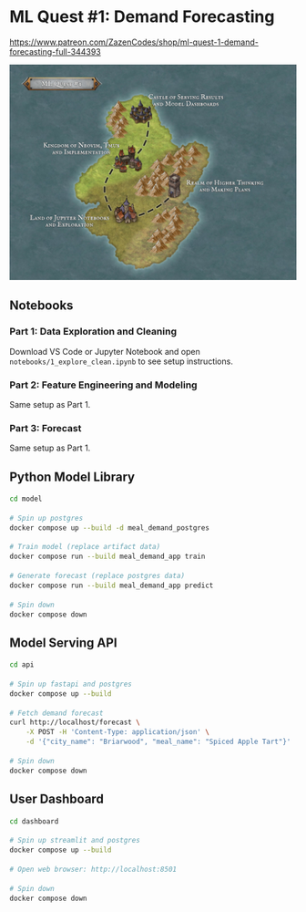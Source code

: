 # ML Quest #1: Demand Forecasting
https://www.patreon.com/ZazenCodes/shop/ml-quest-1-demand-forecasting-full-344393

![Quest Map](assets/ml_quest_1_demand_forecasting.png)

## Notebooks

### Part 1: Data Exploration and Cleaning

Download VS Code or Jupyter Notebook and open `notebooks/1_explore_clean.ipynb` to see setup instructions.


### Part 2: Feature Engineering and Modeling

Same setup as Part 1.

### Part 3: Forecast

Same setup as Part 1.

## Python Model Library

```bash
cd model

# Spin up postgres
docker compose up --build -d meal_demand_postgres

# Train model (replace artifact data)
docker compose run --build meal_demand_app train

# Generate forecast (replace postgres data)
docker compose run --build meal_demand_app predict

# Spin down
docker compose down
```

## Model Serving API

```bash
cd api

# Spin up fastapi and postgres
docker compose up --build

# Fetch demand forecast
curl http://localhost/forecast \
    -X POST -H 'Content-Type: application/json' \
    -d '{"city_name": "Briarwood", "meal_name": "Spiced Apple Tart"}'

# Spin down
docker compose down
```

## User Dashboard

```bash
cd dashboard

# Spin up streamlit and postgres
docker compose up --build

# Open web browser: http://localhost:8501

# Spin down
docker compose down
```

